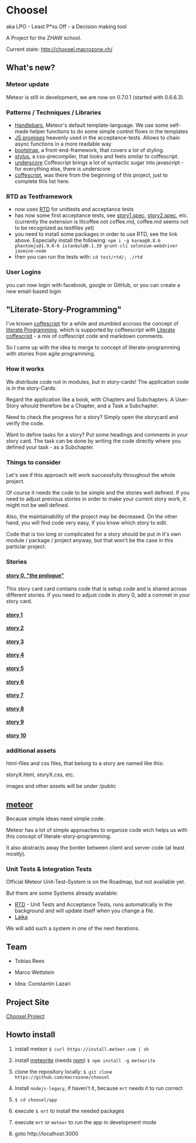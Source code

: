 # Choosel

aka LPO - Least P*ss Off - a Decision making tool

A Project for the ZHAW school.

Current state: http://choosel.macrozone.ch/

## What's new?

### Meteor update
Meteor is still in development, we are now on 0.7.0.1 (started with 0.6.6.3).

### Patterns / Techniques / Libraries
- [Handlebars](http://handlebarsjs.com/), Meteor's default template-language. We use some self-made helper functions to do some simple control flows in the templates
- [JS promises](http://blog.parse.com/2013/01/29/whats-so-great-about-javascript-promises/) heavenly used in the acceptance-tests. Allows to chain async functions in a more readable way
- [bootstrap](http://getbootstrap.com/), a front-end-framework, that covers a lot of styling.
- [stylus](http://learnboost.github.io/stylus/), a css-precompiler, that looks and feels similar to coffescript. 
- [underscore](http://underscorejs.org/) Coffescript brings a lot of syntactic sugar into javascript - for everything else, there is underscore
- [coffescript](http://coffeescript.org/), was there from the beginning of this project, just to complete this list here.

### RTD as Testframework
- now uses [RTD](http://xolvio.github.io/rtd/) for unittests and acceptance tests
- has now some first acceptance tests, see [story1.spec](test/acceptance/story1.spec.litcoffee),  [story2.spec](test/acceptance/story2.spec.litcoffee), etc. (currently the extension is litcoffee not coffee.md, coffee.md seems not to be recognized as testfiles yet)
- you need to install some packages in order to use RTD, see the link above. Especially install the following:
`npm i -g karma@0.8.6 phantomjs@1.9.0-6 istanbul@0.1.39 grunt-cli selenium-webdriver jasmine-node`
- then you can run the tests with:
`cd test/rtd/;
./rtd`

### User Logins
you can now login with facebook, google or GitHub, or you can create a new email-based login


## "Literate-Story-Programming"

I've known [coffescript](http://coffeescript.org/) for a while and stumbled accross the concept of
[literate Programming](http://de.wikipedia.org/wiki/Literate_programming), 
which is supported by coffeescript with 
[Literate coffescript](http://coffeescript.org/#literate) - a mix of coffescript code and markdown comments.

So I came up with the idea to merge to concept of literate-programming with stories from agile programming.

### How it works

We distribute code not in modules, but in story-cards! The application code is *in* the story-Cards.

Regard the application like a book, with Chapters and Subchapters. A User-Story whould therefore be a Chapter, 
and a Task a Subchapter.

Need to check the progress for a story? Simply open the storycard and verify the code.

Want to define tasks for a story? Put some headings and comments in your story card. 
The task can be done by writing the code directly where you defined your task - as a Subchapter.

### Things to consider
Let's see if this approach will work successfully throughout the whole project. 

Of course it needs the code to be simple and the stories well defined. 
If you need to adjust previous stories in order to make your current story work, it might not be well defined.

Also, the maintainability of the project may be decreased. On the other hand, you will find
code very easy, if you know which story to edit.

Code that is too long or complicated for a story should be put in it's own module / package / project anyway, 
but that won't be the case in this particlar project.

### Stories
#### [story 0, "the prologue"](app/story0.coffee.md) 
This story card card contains code that is setup code and is shared across different stories. 
If you need to adjust code in story 0, add a commet in your story card.


#### [story 1](app/story1.coffee.md) 

#### [story 2](app/story2.coffee.md) 

#### [story 3](app/story3.coffee.md) 

#### [story 4](app/story4.coffee.md) 

#### [story 5](app/story5.coffee.md) 

#### [story 6](app/story6.coffee.md) 

#### [story 7](app/story7.coffee.md) 

#### [story 8](app/story8.coffee.md) 

#### [story 9](app/story9.coffee.md) 

#### [story 10](app/story10.coffee.md) 


### additional assets
html-files and css files, that belong to a story are named like this:

storyX.html, storyX.css, etc.

images and other assets will be under /public

## [meteor](http://www.meteor.com/)
Because simple ideas need simple code.

Meteor has a lot of simple approaches to organize code wich helps us with this concept of literate-story-programming. 

It also abstracts away the border between client and server code (at least mostly). 

### Unit Tests & Integration Tests

Official Meteor Unit-Test-System is on the Roadmap, but not available yet.

But there are some Systems already available:

- [RTD](http://xolvio.github.io/rtd/) - Unit Tests and Acceptance Tests, 
runs automatically in the background and will update itself when you change a file.
- [Laika](http://arunoda.github.io/laika/)

We will add such a system in one of the next Iterations.

## Team

* Tobias Rees

* Marco Wettstein

* Idea: Constantin Lazari 

## Project Site

[Choosel Project](https://projects.zoho.com/portal/zhawrees/newlogin.do?newlogin=true#dashboard/642855000000015005)


## Howto install

1. install meteor
`$ curl https://install.meteor.com | sh`

2. install [meteorite](http://oortcloud.github.io/meteorite/) (needs [npm](https://npmjs.org/))
`$ npm install -g meteorite`

2. clone the repository locally: 
`$ git clone https://github.com/macrozone/choosel`

3. Install `nodejs-legacy`, if haven't it, because `mrt` needs it to run correct

4. `$ cd choosel/app`

5. execute `$ mrt` to install the needed packages

6. execute `mrt` or `meteor` to run the app in development mode

7. goto http://localhost:3000



